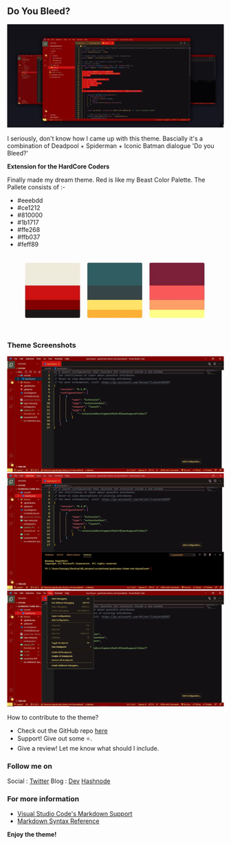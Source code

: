 ## Do You Bleed?

![Screenshot](./screenshot.JPG)

I seriously, don't know how I came up with this theme.
Bascially it's a combination of Deadpool + Spiderman + Iconic Batman dialogue 'Do you Bleed?'

**Extension for the HardCore Coders**

Finally made my dream theme. Red is like my Beast Color Palette.
The Pallete consists of :-

- #eeebdd
- #ce1212
- #810000
- #1b1717
- #ffe268
- #ffb037
- #feff89

![Colour-palette](./paletter.JPG)

### Theme Screenshots

![Screen-1](./s1.JPG)
<br />
![Screen-2](./s2.JPG)
<br />
![Screen-3](./s3.JPG)

How to contribute to the theme?

- Check out the GitHub repo [here](https://github.com/GeoBrodas/doyoubleed)
- Support! Give out some ⭐.
- Give a review! Let me know what should I include.

### Follow me on

Social : [Twitter](https://twitter.com/BrodasGeo)
Blog : [Dev](https://dev.to/geobrodas) [Hashnode](https://geobrodas.hashnode.dev/)

### For more information

- [Visual Studio Code's Markdown Support](http://code.visualstudio.com/docs/languages/markdown)
- [Markdown Syntax Reference](https://help.github.com/articles/markdown-basics/)

**Enjoy the theme!**
